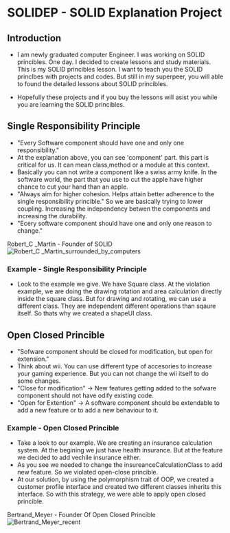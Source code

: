 # SOLIDEP - SOLID Explanation Project
## Introduction
* I am newly graduated computer Engineer. I was working on SOLID princibles. One day. I decided to create lessons and study materials. This is my SOLID princibles lesson. I want to teach you the SOLID princlbes with projects and codes. But still in my superpeer, you will able to found the detailed lessons about SOLID princibles. 

* Hopefully these projects and if you buy the lessons will asist you while you are learning the SOLID princibles. 

## Single Responsibility Principle
* "Every Software component should have one and only one responsibility." 
* At the explanation above, you can see 'component' part. this part is critical for us. It can mean class,method or a module at this context.
* Basically you can not write a component like a swiss army knife. In the software world, the part that you use to cut the apple have higher chance to cut your hand than an apple. 
* "Always aim for higher cohesion. Helps attain better adherence to the single responsibility princible." So we are basically trying to lower coupling. Increasing the independency betwen the components and increasing the durability.
* "Ecery software component should have one and only one reason to change."

Robert_C _Martin - Founder of SOLID
![Robert_C _Martin_surrounded_by_computers](https://github.com/user-attachments/assets/12dd5011-0ec6-47b8-ab38-946635971cb0)

### Example - Single Responsibility Principle
* Look to the example we give. We have Square class. At the violation example, we are doing the drawing rotation and area calculation directly inside the square class. But for drawing and rotating, we can use a different class. They are independent different operations than sqaure itself. So thats why we created a shapeUI class.

## Open Closed Princible 
* "Sofware component should be closed for modification, but open for extension."
* Think about wii. You can use different type of accesories to increase your gaming experience. But you can not change the wii itself to do some changes.
* "Close for modification" -> New features getting added to the sofware component should not have odify existing code.
* "Open for Extention" -> A software component should be extendable to add a new feature or to add a new behaviour to it.

### Example - Open Closed Princible 
* Take a look to our example.  We are creating an insurance calculation system. At the begining we just have health insurance. But at the feature we decided to add vechile insurance either.
* As you see we needed to change the insureanceCalculationClass to add new feature. So we violated open-close princible. 
* At our solution, by using the polymorphism trait of OOP, we created a customer profile interface and created two different classes inherits this interface. So with this strategy, we were able to apply open closed princible. 

Bertrand_Meyer - Founder Of Open Closed Princible
![Bertrand_Meyer_recent](https://github.com/user-attachments/assets/f8a61095-f9dc-4579-a1dd-1420fcd03f90)
